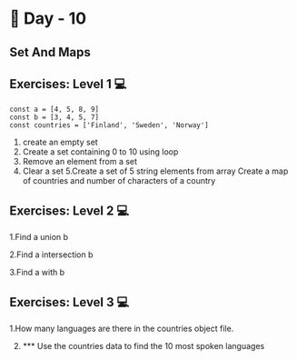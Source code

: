# 🔖 Day - 10

## Set And Maps

## Exercises: Level 1  💻

    const a = [4, 5, 8, 9]
    const b = [3, 4, 5, 7]
    const countries = ['Finland', 'Sweden', 'Norway']

  1. create an empty set
  2. Create a set containing 0 to 10 using loop
  3. Remove an element from a set
  4. Clear a set
  5.Create a set of 5 string elements from array
    Create a map of countries and number of characters of a country



## Exercises: Level 2  💻

  1.Find a union b
  
  2.Find a intersection b
  
  3.Find a with b



## Exercises: Level 3  💻

  1.How many languages are there in the countries object file.
  
  2. *** Use the countries data to find the 10 most spoken languages
